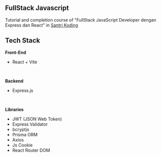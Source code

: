## FullStack Javascript
Tutorial and completion course of "FullStack JavaScript Developer dengan Express dan React" in [Santri Koding](https://santrikoding.com/)

## Tech Stack

<b>Front-End</b>
- React + Vite
<br>

<b>Backend</b>
- Express.js
<br>

<b>Libraries</b>
- JWT (JSON Web Token)
- Express Validator
- bcryptjs
- Prisma ORM
- Axios
- Js Cookie
- React Router DOM
